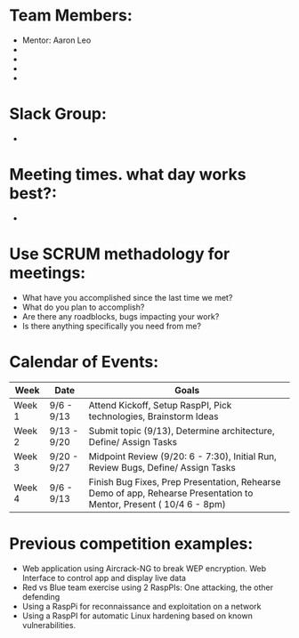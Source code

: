 

# Team Members:
  - Mentor: Aaron Leo
  -
  -
  -
  -
  
# Slack Group:
  - 
  
# Meeting times. what day works best?:
  -

# Use SCRUM methadology for meetings:
  - What have you accomplished since the last time we met?
  - What do you plan to accomplish?
  - Are there any roadblocks, bugs impacting your work?
  - Is there anything specifically you need from me?
  
# Calendar of Events:

| Week   | Date       | Goals                                                             |
|--------|------------|-------------------------------------------------------------------|
| Week 1 | 9/6 - 9/13 | Attend Kickoff, Setup RaspPI, Pick technologies, Brainstorm Ideas | 
| Week 2 | 9/13 - 9/20 | Submit topic (9/13), Determine architecture, Define/ Assign Tasks |
| Week 3 | 9/20 - 9/27 | Midpoint Review (9/20: 6 - 7:30), Initial Run, Review Bugs, Define/ Assign Tasks |
| Week 4 | 9/6 - 9/13 | Finish Bug Fixes, Prep Presentation, Rehearse Demo of app, Rehearse Presentation to Mentor, Present ( 10/4 6 - 8pm) |

# Previous competition examples:
  - Web application using Aircrack-NG to break WEP encryption. Web Interface to control app and display live data
  - Red vs Blue team exercise using 2 RaspPIs: One attacking, the other defending
  - Using a RaspPi for reconnaissance and exploitation on a network
  - Using a RaspPI for automatic Linux hardening based on known vulnerabilities. 
